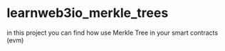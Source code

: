 # learnweb3io_merkle_trees
in this project you can find how use Merkle Tree in your smart contracts (evm)
